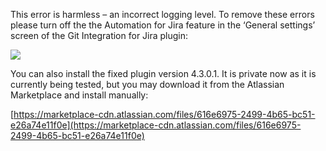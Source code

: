 This error is harmless – an incorrect logging level. To remove these errors please turn off the the Automation for Jira feature in the ‘General settings’ screen of the Git Integration for Jira plugin:

![](https://bigbrassband.atlassian.net/wiki/download/attachments/2115600405/132c6260-90f6-4a1a-bba4-8d0a38d9c4d0%23media-blob-url=true&id=688fa9a3-e39c-463d-a4b1-99121654cc5f&contextId=20751&collection=?api=v2)

You can also install the fixed plugin version 4.3.0.1. It is private now as it is currently being tested, but you may download it from the Atlassian Marketplace and install manually:

[https://marketplace-cdn.atlassian.com/files/616e6975-2499-4b65-bc51-e26a74e11f0e](https://marketplace-cdn.atlassian.com/files/616e6975-2499-4b65-bc51-e26a74e11f0e)